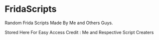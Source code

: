 # FridaScripts
Random Frida Scripts Made By Me and Others Guys.

Stored Here For Easy Access
Credit : Me and Respective Script Creaters
